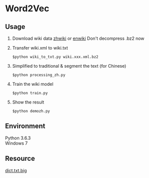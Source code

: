 # Word2Vec
## Usage
1. Download wiki data
[zhwiki](https://dumps.wikimedia.org/zhwiki/latest/) or [enwiki](https://dumps.wikimedia.org/enwiki/latest/)
Don't decompress .bz2 now

2. Transfer wiki.xml to wiki.txt
    ```
    $python wiki_to_txt.py wiki.xxx.xml.bz2
    ```

3. Simplified to traditional & segment the text (for Chinese)
    ```
    $python processing_zh.py
    ```
4.  Train the wiki model
    ```
    $python train.py
    ```
5. Show the result
    ```
    $python demozh.py
    ```


## Environment
Python 3.6.3</br>
Windows 7</br>

## Resource
[dict.txt.big](https://github.com/fxsjy/jieba/blob/master/extra_dict/dict.txt.big)